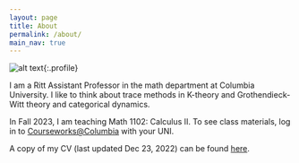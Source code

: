 ```yaml
---
layout: page
title: About
permalink: /about/
main_nav: true
---
```


![alt text]({{site.baseurl}}/assets/profile.jpg "at the Palazzo Massimo alle Terme"){:.profile}

I am a Ritt Assistant Professor in the math department at Columbia University. 
I like to think about trace methods in K-theory and Grothendieck-Witt theory and categorical dynamics. 

In Fall 2023, I am teaching Math 1102: Calculus II. 
To see class materials, log in to <a href="https://courseworks.columbia.edu/">Courseworks@Columbia</a> with your UNI. 

A copy of my CV (last updated Dec 23, 2022) can be found [here]({{site.baseurl}}/assets/LYang%20curriculum%20vitae.pdf).
